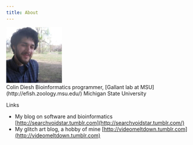 ```yaml
---
title: About
---
```

<img style="display: inline-block;" src="/static/me.jpg" height=150>
<span style="display:inline-block;">
Colin Diesh  
Bioinformatics programmer, [Gallant lab at MSU](http://efish.zoology.msu.edu/)  
Michigan State University
</span>


Links

- My blog on software and bioinformatics [http://searchvoidstar.tumblr.com](http://searchvoidstar.tumblr.com/)
- My glitch art blog, a hobby of mine [http://videomeltdown.tumblr.com](http://videomeltdown.tumblr.com)
